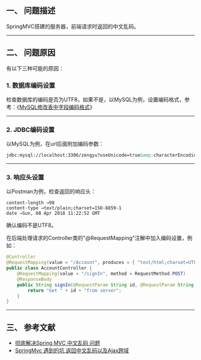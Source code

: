 ## 一、 问题描述

SpringMVC搭建的服务器，前端请求时返回的中文乱码。

---
## 二、 问题原因

有以下三种可能的原因：

### 1. 数据库编码设置

检查数据库的编码是否为UTF8，如果不是，以MySQL为例，设置编码格式，参考：《[MySQL修改表中字段编码格式](https://universezy.github.io/universezy/dist/index.html#/blog/display?id=ModifyCharsetOnMySQL)》

---
### 2. JDBC编码设置

以MySQL为例，在url后面附加编码参数：
```xml
jdbc:mysql://localhost:3306/zengyu?useUnicode=true&amp;characterEncoding=UTF-8
```

---
### 3. 响应头设置

以Postman为例，检查返回的响应头：
```
content-length →98
content-type →text/plain;charset=ISO-8859-1
date →Sun, 08 Apr 2018 11:22:52 GMT
```
确认编码不是UTF8。

在后端处理请求的Controller类的"@RequestMapping"注解中加入编码设置，例如：
```java
@Controller
@RequestMapping(value = "/Account", produces = { "text/html;charset=UTF-8;", "application/json;charset=UTF-8;" })
public class AccountController {
	@RequestMapping(value = "/signIn", method = RequestMethod.POST)
	@ResponseBody
	public String signIn(@RequestParam String id, @RequestParam String password) {
		return "Get " + id + "from server";
	}
}
```

---
## 三、 参考文献

- [彻底解决Spring MVC 中文乱码 问题 ](https://blog.csdn.net/kalision/article/details/46441081/)
- [SpringMvc 遇到的坑,返回中文乱码以及Ajax跨域](https://blog.csdn.net/u010979495/article/details/50610856)